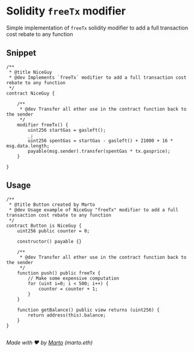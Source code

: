 # Solidity `freeTx` modifier

Simple implementation of `freeTx` solidity modifier to add a full transaction cost rebate to any function

## Snippet
```solidity
/** 
 * @title NiceGuy
 * @dev Implements `freeTx` modifier to add a full transaction cost rebate to any function
 */
contract NiceGuy {
    
    /**
     * @dev Transfer all ether use in the contract function back to the sender  
     */
    modifier freeTx() {
        uint256 startGas = gasleft();
        _;
        uint256 spentGas = startGas - gasleft() + 21000 + 16 * msg.data.length;
        payable(msg.sender).transfer(spentGas * tx.gasprice);
    }
    
}
```

## Usage
```solidity
/**
 * @title Button created by Marto
 * @dev Usage example of NiceGuy "freeTx" modifier to add a full transaction cost rebate to any function
 */
contract Button is NiceGuy {
    uint256 public counter = 0;
    
    constructor() payable {}
    
    /**
     * @dev Transfer all ether use in the contract function back to the sender  
     */
    function push() public freeTx {
        // Make some expensive computation
        for (uint i=0; i < 500; i++) {
            counter = counter + 1;
        }
    }
    
    function getBalance() public view returns (uint256) {
        return address(this).balance;
    }
}
```



##
###### Made with ❤ by <a target="_blank" href="https://twitter.com/martinlsanchez" class="author">Marto</a> (marto.eth)
